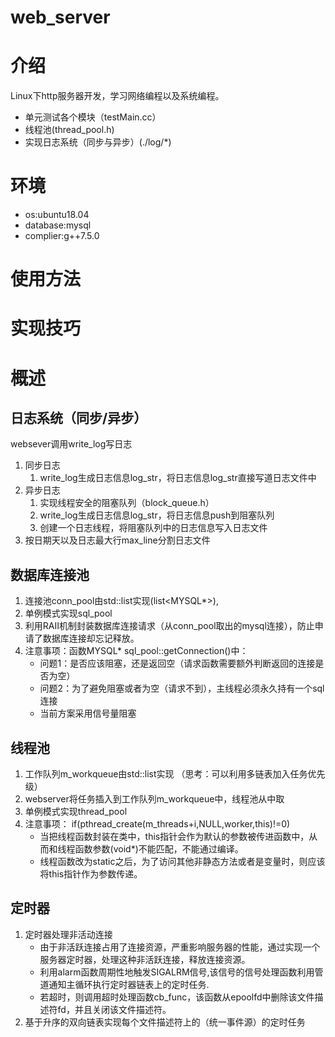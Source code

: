 # web_server
# 介绍
Linux下http服务器开发，学习网络编程以及系统编程。
* 单元测试各个模块（testMain.cc）
* 线程池(thread_pool.h)
* 实现日志系统（同步与异步）(./log/*)
# 环境
* os:ubuntu18.04
* database:mysql
* complier:g++7.5.0
# 使用方法
# 实现技巧
# 概述
## 日志系统（同步/异步）
websever调用write_log写日志
1. 同步日志
    1. write_log生成日志信息log_str，将日志信息log_str直接写道日志文件中
2. 异步日志
    1. 实现线程安全的阻塞队列（block_queue.h）
    2. write_log生成日志信息log_str，将日志信息push到阻塞队列
    3. 创建一个日志线程，将阻塞队列中的日志信息写入日志文件
3. 按日期天以及日志最大行max_line分割日志文件
## 数据库连接池
1. 连接池conn_pool由std::list实现(list<MYSQL*>),
2. 单例模式实现sql_pool
3. 利用RAII机制封装数据库连接请求（从conn_pool取出的mysql连接），防止申请了数据库连接却忘记释放。
4. 注意事项：函数MYSQL* sql_pool::getConnection()中：
    * 问题1：是否应该阻塞，还是返回空（请求函数需要额外判断返回的连接是否为空）
    * 问题2：为了避免阻塞或者为空（请求不到），主线程必须永久持有一个sql连接
    * 当前方案采用信号量阻塞
## 线程池
1. 工作队列m_workqueue由std::list实现 （思考：可以利用多链表加入任务优先级）
2. webserver将任务插入到工作队列m_workqueue中，线程池从中取
3. 单例模式实现thread_pool
4. 注意事项：
    if(pthread_create(m_threads+i,NULL,worker,this)!=0)
    * 当把线程函数封装在类中，this指针会作为默认的参数被传进函数中，从而和线程函数参数(void*)不能匹配，不能通过编译。
    * 线程函数改为static之后，为了访问其他非静态方法或者是变量时，则应该将this指针作为参数传递。
## 定时器
1. 定时器处理非活动连接
    * 由于非活跃连接占用了连接资源，严重影响服务器的性能，通过实现一个服务器定时器，处理这种非活跃连接，释放连接资源。
    * 利用alarm函数周期性地触发SIGALRM信号,该信号的信号处理函数利用管道通知主循环执行定时器链表上的定时任务.
    * 若超时，则调用超时处理函数cb_func，该函数从epoolfd中删除该文件描述符fd，并且关闭该文件描述符。
2. 基于升序的双向链表实现每个文件描述符上的（统一事件源）的定时任务

